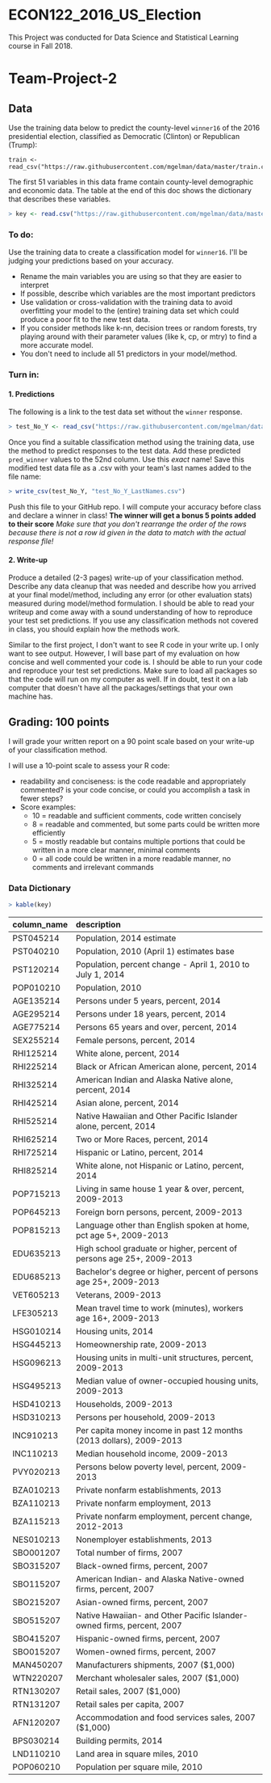 # ECON122_2016_US_Election
This Project was conducted for Data Science and Statistical Learning course in Fall 2018.

Team-Project-2
================

Data
----

Use the training data below to predict the county-level `winner16` of the 2016 presidential election, classified as Democratic (Clinton) or Republican (Trump):

```{r}
train <- read_csv("https://raw.githubusercontent.com/mgelman/data/master/train.csv")
```

The first 51 variables in this data frame contain county-level demographic and economic data. The table at the end of this doc shows the dictionary that describes these variables.

``` r
> key <- read.csv("https://raw.githubusercontent.com/mgelman/data/master/county_facts_dictionary.csv")
```

### To do:

Use the training data to create a classification model for `winner16`. I'll be judging your predictions based on your accuracy.

-   Rename the main variables you are using so that they are easier to interpret
-   If possible, describe which variables are the most important predictors
-   Use validation or cross-validation with the training data to avoid overfitting your model to the (entire) training data set which could produce a poor fit to the new test data.
-   If you consider methods like k-nn, decision trees or random forests, try playing around with their parameter values (like k, cp, or mtry) to find a more accurate model.
-   You don't need to include all 51 predictors in your model/method.

### Turn in:

#### 1. **Predictions**

The following is a link to the test data set without the `winner` response.

``` r
> test_No_Y <- read_csv("https://raw.githubusercontent.com/mgelman/data/master/test_No_Y.csv")
```

Once you find a suitable classification method using the training data, use the method to predict responses to the test data. Add these predicted `pred_winner` values to the 52nd column. Use this *exact* name! Save this modified test data file as a .csv with your team's last names added to the file name:

``` r
> write_csv(test_No_Y, "test_No_Y_LastNames.csv")
```

Push this file to your GitHub repo. I will compute your accuracy before class and declare a winner in class! **The winner will get a bonus 5 points added to their score** *Make sure that you don't rearrange the order of the rows because there is not a row id given in the data to match with the actual response file!*

#### 2. **Write-up**

Produce a detailed (2-3 pages) write-up of your classification method. Describe any data cleanup that was needed and describe how you arrived at your final model/method, including any error (or other evaluation stats) measured during model/method formulation. I should be able to read your writeup and come away with a sound understanding of how to reproduce your test set predictions. If you use any classification methods not covered in class, you should explain how the methods work.

Similar to the first project, I don't want to see R code in your write up. I only want to see output. However, I will base part of my evaluation on how concise and well commented your code is. I should be able to run your code and reproduce your test set predictions. Make sure to load all packages so that the code will run on my computer as well. If in doubt, test it on a lab computer that doesn't have all the packages/settings that your own machine has.

Grading: 100 points
-------------------

I will grade your written report on a 90 point scale based on your write-up of your classification method.

I will use a 10-point scale to assess your R code:

-   readability and conciseness: is the code readable and appropriately commented? is your code concise, or could you accomplish a task in fewer steps?
-   Score examples:
    -   10 = readable and sufficient comments, code written concisely
    -   8 = readable and commented, but some parts could be written more efficiently
    -   5 = mostly readable but contains multiple portions that could be written in a more clear manner, minimal comments
    -   0 = all code could be written in a more readable manner, no comments and irrelevant commands

### Data Dictionary

``` r
> kable(key)
```

| column\_name | description                                                            |
|:-------------|:-----------------------------------------------------------------------|
| PST045214    | Population, 2014 estimate                                              |
| PST040210    | Population, 2010 (April 1) estimates base                              |
| PST120214    | Population, percent change - April 1, 2010 to July 1, 2014             |
| POP010210    | Population, 2010                                                       |
| AGE135214    | Persons under 5 years, percent, 2014                                   |
| AGE295214    | Persons under 18 years, percent, 2014                                  |
| AGE775214    | Persons 65 years and over, percent, 2014                               |
| SEX255214    | Female persons, percent, 2014                                          |
| RHI125214    | White alone, percent, 2014                                             |
| RHI225214    | Black or African American alone, percent, 2014                         |
| RHI325214    | American Indian and Alaska Native alone, percent, 2014                 |
| RHI425214    | Asian alone, percent, 2014                                             |
| RHI525214    | Native Hawaiian and Other Pacific Islander alone, percent, 2014        |
| RHI625214    | Two or More Races, percent, 2014                                       |
| RHI725214    | Hispanic or Latino, percent, 2014                                      |
| RHI825214    | White alone, not Hispanic or Latino, percent, 2014                     |
| POP715213    | Living in same house 1 year & over, percent, 2009-2013                 |
| POP645213    | Foreign born persons, percent, 2009-2013                               |
| POP815213    | Language other than English spoken at home, pct age 5+, 2009-2013      |
| EDU635213    | High school graduate or higher, percent of persons age 25+, 2009-2013  |
| EDU685213    | Bachelor's degree or higher, percent of persons age 25+, 2009-2013     |
| VET605213    | Veterans, 2009-2013                                                    |
| LFE305213    | Mean travel time to work (minutes), workers age 16+, 2009-2013         |
| HSG010214    | Housing units, 2014                                                    |
| HSG445213    | Homeownership rate, 2009-2013                                          |
| HSG096213    | Housing units in multi-unit structures, percent, 2009-2013             |
| HSG495213    | Median value of owner-occupied housing units, 2009-2013                |
| HSD410213    | Households, 2009-2013                                                  |
| HSD310213    | Persons per household, 2009-2013                                       |
| INC910213    | Per capita money income in past 12 months (2013 dollars), 2009-2013    |
| INC110213    | Median household income, 2009-2013                                     |
| PVY020213    | Persons below poverty level, percent, 2009-2013                        |
| BZA010213    | Private nonfarm establishments, 2013                                   |
| BZA110213    | Private nonfarm employment, 2013                                       |
| BZA115213    | Private nonfarm employment, percent change, 2012-2013                  |
| NES010213    | Nonemployer establishments, 2013                                       |
| SBO001207    | Total number of firms, 2007                                            |
| SBO315207    | Black-owned firms, percent, 2007                                       |
| SBO115207    | American Indian- and Alaska Native-owned firms, percent, 2007          |
| SBO215207    | Asian-owned firms, percent, 2007                                       |
| SBO515207    | Native Hawaiian- and Other Pacific Islander-owned firms, percent, 2007 |
| SBO415207    | Hispanic-owned firms, percent, 2007                                    |
| SBO015207    | Women-owned firms, percent, 2007                                       |
| MAN450207    | Manufacturers shipments, 2007 ($1,000)                                 |
| WTN220207    | Merchant wholesaler sales, 2007 ($1,000)                               |
| RTN130207    | Retail sales, 2007 ($1,000)                                            |
| RTN131207    | Retail sales per capita, 2007                                          |
| AFN120207    | Accommodation and food services sales, 2007 ($1,000)                   |
| BPS030214    | Building permits, 2014                                                 |
| LND110210    | Land area in square miles, 2010                                        |
| POP060210    | Population per square mile, 2010                                       |
